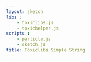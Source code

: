 ```yaml
---
layout: sketch
libs : 
    - toxiclibs.js
    - toxichelper.js
scripts : 
    - particle.js
    - sketch.js
title: Toxiclibs Simple String
---
```

